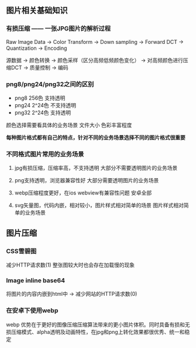 ## 图片相关基础知识

### 有损压缩 —— 一张JPG图片的解析过程

Raw Image Data -> Color Transform -> Down sampling -> Forward DCT -> Quantization -> Encoding

源数据 -> 颜色转换 -> 颜色采样（区分高频低频颜色变化） -> 对高频颜色进行压缩DCT -> 质量控制 -> 编码

### png8/png24/png32之间的区别

* png8  256色  支持透明
* png24 2^24色 不支持透明
* png32 2^24色 支持透明

颜色选择需要看具体的业务场景
文件大小 
色彩丰富程度

**每种图片格式都有自己的特点，针对不同的业务场景选择不同的图片格式很重要**

### 不同格式图片常用的业务场景

1. jpg有损压缩，压缩率高，不支持透明
大部分不需要透明图片的业务场景

2. png支持透明，浏览器兼容性好
大部分需要透明图片的业务场景

3. webp压缩程度更好，在ios webview有兼容性问题
安卓全部

4. svg矢量图，代码内嵌，相对较小，图片样式相对简单的场景
图片样式相对简单的业务场景

## 图片压缩

### CSS雪碧图

减少HTTP请求数(1) 整张图较大时也会存在加载慢的现象

### Image inline base64

将图片的内容内嵌到html中 -> 减少网站的HTTP请求数(0)

### 在安卓下使用webp

webp 优势在于更好的图像压缩压缩算法带来的更小图片体积。同时具备有损和无损压缩模式、alpha透明及动画特性，在jpg和png上转化效果都很优秀、统一和稳定